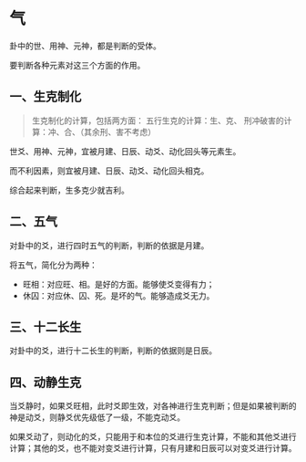 # 气

卦中的世、用神、元神，都是判断的受体。

要判断各种元素对这三个方面的作用。

## 一、生克制化

> 生克制化的计算，包括两方面：
> 五行生克的计算：生、克、
> 刑冲破害的计算：冲、合、（其余刑、害不考虑）

世爻、用神、元神，宜被月建、日辰、动爻、动化回头等元素生。

而不利因素，则宜被月建、日辰、动爻、动化回头相克。

综合起来判断，生多克少就吉利。

## 二、五气

对卦中的爻，进行四时五气的判断，判断的依据是月建。

将五气，简化分为两种：

- 旺相：对应旺、相。是好的方面。能够使爻变得有力；
- 休囚：对应休、囚、死。是坏的气。能够造成爻无力。

## 三、十二长生

对卦中的爻，进行十二长生的判断，判断的依据则是日辰。

## 四、动静生克

当爻静时，如果爻旺相，此时爻即生效，对各神进行生克判断；但是如果被判断的神是动爻，则静爻优先级低了一级，不能克动爻。

如果爻动了，则动化的爻，只能用于和本位的爻进行生克计算，不能和其他爻进行计算；其他的爻，也不能对变爻进行计算，只有月建和日辰可以对变爻进行计算。
